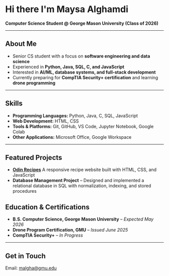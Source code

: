 # Hi there I'm Maysa Alghamdi

**Computer Science Student @ George Mason University (Class of 2026)**  

---

## About Me
- Senior CS student with a focus on **software engineering and data science**  
- Experienced in **Python, Java, SQL, C, and JavaScript**  
- Interested in **AI/ML, database systems, and full-stack development**
- Currently preparing for **CompTIA Security+ certification** and learning **drone programming**   

---

## Skills
- **Programming Languages:** Python, Java, C, SQL, JavaScript  
- **Web Development:** HTML, CSS  
- **Tools & Platforms:** Git, GitHub, VS Code, Jupyter Notebook, Google Colab  
- **Other Applications:** Microsoft Office, Google Workspace  

---

## Featured Projects
- [**Odin Recipes**](https://github.com/Maysa7/odin_recipes) A responsive recipe website built with HTML, CSS, and JavaScript
- **Database Management Project** – Designed and implemented a relational database in SQL with normalization, indexing, and stored procedures

## Education & Certifications
- **B.S. Computer Science, George Mason University** – *Expected May 2026*  
- **Drone Program Certification, GMU** – *Issued June 2025*  
- **CompTIA Security+** – *In Progress*

---
## Get in Touch
Email: [malgha@gmu.edu](mailto:malgha@gmu.edu) 
